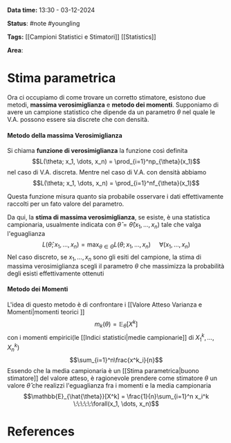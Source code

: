 **Data time:** 13:30 - 03-12-2024

**Status**: #note #youngling 

**Tags:** [[Campioni Statistici e Stimatori]] [[Statistics]]

**Area**: 
# Stima parametrica

Ora ci occupiamo di come trovare un corretto stimatore, esistono due metodi, **massima verosimiglianza** e **metodo dei momenti**. Supponiamo di avere un campione statistico che dipende da un parametro $\theta$ nel quale le V.A. possono essere sia discrete che con densità.
#### Metodo della massima Verosimiglianza 
Si chiama **funzione di verosimiglianza** la funzione così definita
$$L(\theta; x_1, \dots, x_n) = \prod_{i=1}^np_{\theta}(x_1)$$
nel caso di V.A. discreta. Mentre nel caso di V.A. con densità abbiamo
$$L(\theta; x_1, \dots, x_n) = \prod_{i=1}^nf_{\theta}(x_1)$$

Questa funzione misura quanto sia probabile osservare i dati effettivamente raccolti per un fato valore del parametro. 

Da qui, la **stima di massima verosimiglianza**, se esiste, è una statistica campionaria, usualmente indicata con $\hat{\theta} = \hat{\theta}(x_1, \dots, x_n)$ tale che valga l'eguaglianza
$$L(\hat{\theta}; x_1, \dots, x_n) = \max_{\theta \in \Theta}L(\theta; x_1, \dots, x_n) \:\:\:\:\: \forall(x_1, \dots, x_n)$$
Nel caso discreto, se $x_1, \dots, x_n$ sono gli esiti del campione, la stima di massima verosimiglianza scegli il parametro $\theta$ che massimizza la probabilità degli esisti effettivamente ottenuti

#### Metodo dei Momenti
L'idea di questo metodo è di confrontare i [[Valore Atteso Varianza e Momenti|momenti teorici ]]
$$m_k(\theta) = \mathbb{E}_{\theta}[X^k]$$
con i momenti empirici(le [[Indici statistici|medie campionarie]] di $X_1^k, \dots, X_n^k)$
$$\sum_{i=1}^n\frac{x^k_i}{n}$$
Essendo che la media campionaria è un [[Stima parametrica|buono stimatore]] del valore atteso, è ragionevole prendere come stimatore $\theta$ un valore $\hat{\theta}$ che realizzi l'eguaglianza fra i momenti e la media campionaria
$$\mathbb{E}_{\hat{\theta}}[X^k] = \frac{1}{n}\sum_{i=1}^n x_i^k \:\:\:\:\:\forall(x_1, \dots, x_n)$$
# References